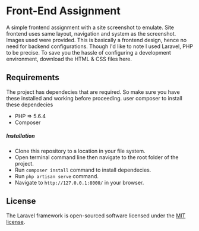 # Front-End Assignment

A simple frontend assignment with a site screenshot to emulate. Site frontend uses same layout, navigation and system as the screenshot. Images used were provided. This is basically a frontend design, hence no need for backend configurations. Though I'd like to note I used Laravel, PHP to be precise. To save you the hassle of configuring a development environment, download the HTML & CSS files here.

## Requirements

The project has dependecies that are required. So make sure you have these installed and working before proceeding. user composer to install these dependecies
- PHP => 5.6.4
- Composer

##### Installation

- Clone this repository to a location in your file system.
- Open terminal command line then navigate to the root folder of the project.
- Run `composer install` command to install dependecies.
- Run `php artisan serve` command.
- Navigate to `http://127.0.0.1:8000/` in your browser.

## License

The Laravel framework is open-sourced software licensed under the [MIT license](http://opensource.org/licenses/MIT).



